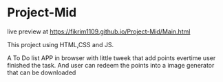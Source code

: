 # Project-Mid
live preview at 
https://fikrim1109.github.io/Project-Mid/Main.html

This project using HTML,CSS and JS.

A To Do list APP in browser with little tweek that add points evertime user finished the task. And user can redeem the points into a image generator that can be downloaded
